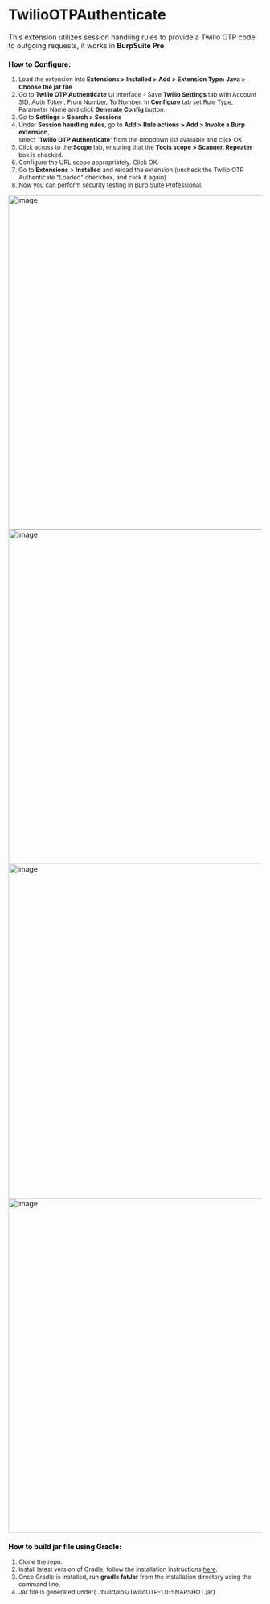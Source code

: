 # TwilioOTPAuthenticate
This extension utilizes session handling rules to provide a Twilio OTP code to outgoing requests, it works in **BurpSuite Pro**

<div style='margin-top: 10px; font-size: 12px;'>
                        <h3 style='text-align: left; font-size: 14px; color: #000;'>How to Configure:</h3>
                         <ol>
                              <li>Load the extension into <b>Extensions > Installed > Add > Extension Type: Java > Choose the jar file</b></li>
                           <li> Go to <b>Twilio OTP Authenticate</b> UI interface - Save <b>Twilio Settings</b> tab with Account SID, Auth Token, From Number, To Number. In <b>Configure</b> tab set Rule Type, Parameter Name and click <b>Generate Config</b> button.</li>
                              <li>Go to <b>Settings > Search > Sessions</b></li>
                              <li>Under <b>Session handling rules</b>, go to <b>Add > Rule actions > Add > Invoke a Burp extension</b>,<br>
                                  select '<b>Twilio OTP Authenticate</b>' from the dropdown list available and click OK.</li>
                              <li>Click across to the <b>Scope</b> tab, ensuring that the <b>Tools scope > Scanner, Repeater</b> box is checked.</li>                            
                              <li>Configure the URL scope appropriately. Click OK.</li>
                           <li>Go to <b>Extensions</b> > <b>Installed</b> and reload the extension (uncheck the Twilio OTP Authenticate "Loaded" checkbox, and click it again)</li>
                              <li>Now you can perform security testing in Burp Suite Professional.</li>
                         </ol>
                     </div>


<img width="665" alt="image" src="https://github.com/user-attachments/assets/38a03cb1-835b-4a4e-9281-9838380c1fae" />

<img width="665" alt="image" src="https://github.com/user-attachments/assets/bc93d6bc-5fc3-4e51-be5b-005f9f37f458" />

<img width="665" alt="image" src="https://github.com/user-attachments/assets/f918d43c-21f8-4f2f-b10c-152176095513" />

<img width="665" alt="image" src="https://github.com/user-attachments/assets/839a3024-a230-4b84-89d3-fc3d21486cb5" />

<div style='margin-top: 10px; font-size: 12px;'>
<h3 style='text-align: left; font-size: 14px; color: #000;'>How to build jar file using Gradle:</h3>
<ol>
  <li>Clone the repo.</li>
  <li>Install latest version of Gradle, follow the installation instructions <a href="https://gradle.org/install/"> here</a>.</li>
  <li>Once Gradle is installed, run <b>gradle fatJar</b> from the installation directory using the command line.</li>
  <li>Jar file is generated under(../build/libs/TwilioOTP-1.0-SNAPSHOT.jar) </li>
</ol>
</div>




